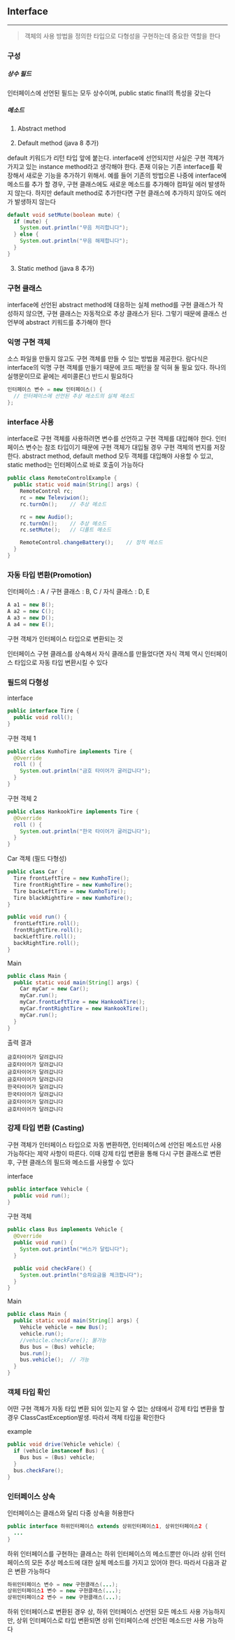 ## Interface
---

>  객체의 사용 방법을 정의한 타입으로 다형성을 구현하는데 중요한 역할을 한다

### 구성

##### 상수 필드


인터페이스에 선언된 필드는 모두 상수이며, public static final의 특성을 갖는다

##### 메소드

1. Abstract method

2. Default method (java 8 추가)

default 키워드가 리턴 타입 앞에 붙는다. interface에 선언되지만 사실은 구현 객체가 가지고 있는 instance method라고 생각해야 한다. 존재 이유는 기존 interface를 확장해서 새로운 기능을 추가하기 위해서. 예를 들어 기존의 방법으론 나중에 interface에 메소드를 추가 할 경우, 구현 클래스에도 새로운 메소드를 추가해야 컴파일 에러 발생하지 않는다. 하지만 default method로 추가한다면 구현 클래스에 추가하지 않아도 에러가 발생하지 않는다

```java
default void setMute(boolean mute) {
  if (mute) {
    System.out.println("무음 처리합니다");
  } else {
    System.out.println("무음 해제합니다");
  }
}
```

3. Static method (java 8 추가)

### 구현 클래스

interface에 선언된 abstract method에 대응하는 실체 method를 구현 클래스가 작성하지 않으면, 구현 클래스는 자동적으로 추상 클래스가 된다. 그렇기 때문에 클래스 선언부에 abstract 키워드를 추가해야 한다


### 익명 구현 객체

소스 파일을 만들지 않고도 구현 객체를 만들 수 있는 방법을 제공한다. 람다식은 interface의 익명 구현 객체를 만들기 때문에 코드 패턴을 잘 익혀 둘 필요 있다. 하나의 실행문이므로 끝에는 세미콜론(;) 반드시 필요하다

```java
인터페이스 변수 = new 인터페이스() {
  // 인터페이스에 선언된 추상 메소드의 실체 메소드
};
```

### interface 사용

interface로 구현 객체를 사용하려면 변수를 선언하고 구현 객체를 대입해야 한다. 인터페이스 변수는 참조 타입이기 때문에 구현 객체가 대입될 경우 구현 객체의 번지를 저장한다. abstract method, default method 모두 객체를 대입해야 사용할 수 있고, static method는 인터페이스로 바로 호출이 가능하다

```java
public class RemoteControlExample {
  public static void main(String[] args) {
    RemoteControl rc;
    rc = new Televiwion();
    rc.turnOn();    // 추상 메소드

    rc = new Audio();
    rc.turnOn();    // 추상 메소드
    rc.setMute();   // 디폴트 메소드

    RemoteControl.changeBattery();    // 정적 메소드
  }
}
```

### 자동 타입 변환(Promotion)

인터페이스 : A / 구현 클래스 : B, C / 자식 클래스 : D, E

```java
A a1 = new B();
A a2 = new C();
A a3 = new D();
A a4 = new E();
```

구현 객체가 인터페이스 타입으로 변환되는 것

인터페이스 구현 클래스를 상속해서 자식 클래스를 만들었다면 자식 객체 역시 인터페이스 타입으로 자동 타입 변환시킬 수 있다

### 필드의 다형성

interface
```java
public interface Tire {
  public void roll();
}
```
구현 객체 1
```java
public class KumhoTire implements Tire {
  @Override
  roll () {
    System.out.println("금호 타이어가 굴러갑니다");
  }
}
```
구현 객체 2
```java
public class HankookTire implements Tire {
  @Override
  roll () {
    System.out.println("한국 타이어가 굴러갑니다");
  }
}
```
Car 객체 (필드 다형성)
```java
public class Car {
  Tire frontLeftTire = new KumhoTire();
  Tire frontRightTire = new KumhoTire();
  Tire backLeftTire = new KumhoTire();
  Tire blackRightTire = new KumhoTire();
}

public void run() {
  frontLeftTire.roll();
  frontRightTire.roll();
  backLeftTire.roll();
  backRightTire.roll();
}
```

Main
```java
public class Main {
  public static void main(String[] args) {
    Car myCar = new Car();
    myCar.run();
    myCar.frontLeftTire = new HankookTire();
    myCar.frontRightTire = new HankookTire();
    myCar.run();
  }
}
```
출력 결과
```
금호타이어가 달려갑니다
금호타이어가 달려갑니다
금호타이어가 달려갑니다
금호타이어가 달려갑니다
한국타이어가 달려갑니다
한국타이어가 달려갑니다
금호타이어가 달려갑니다
금호타이어가 달려갑니다
```

### 강제 타입 변환 (Casting)

구현 객체가 인터페이스 타입으로 자동 변환하면, 인터페이스에 선언된 메소드만 사용 가능하다는 제약 사항이 따른다. 이때 강제 타입 변환을 통해 다시 구현 클래스로 변환 후, 구현 클래스의 필드와 메소드를 사용할 수 있다

interface
```java
public interface Vehicle {
  public void run();
}
```

구현 객체
```java
public class Bus implements Vehicle {
  @Override
  public void run() {
    System.out.println("버스가 달립니다");
  }

  public void checkFare() {
    System.out.println("승차요금을 체크합니다");
  }
}
```

Main
```java
public class Main {
  public static void main(String[] args) {
    Vehicle vehicle = new Bus();
    vehicle.run();
    //vehicle.checkFare(); 불가능
    Bus bus = (Bus) vehicle;
    bus.run();
    bus.vehicle();  // 가능
  }
}
```

### 객체 타입 확인

어떤 구현 객체가 자동 타입 변환 되어 있는지 알 수 없는 상태에서 강제 타입 변환을 할 경우 ClassCastException발생. 따라서 객체 타입을 확인한다

example
```java
public void drive(Vehicle vehicle) {
  if (vehicle instanceof Bus) {
    Bus bus = (Bus) vehicle;
  }
  bus.checkFare();
}
```

### 인터페이스 상속

인터페이스는 클래스와 달리 다중 상속을 허용한다

```java
public interface 하위인터페이스 extends 상위인터페이스1, 상위인터페이스2 {
  ...
}
```

하위 인터페이스를 구현하는 클래스는 하위 인터페이스의 메소드뿐만 아니라 상위 인터페이스의 모든 추상 메소드에 대한 실체 메소드를 가지고 있어야 한다. 따라서 다음과 같은 변환 가능하다

```java
하위인터페이스 변수 = new 구현클래스(...);
상위인터페이스1 변수 = new 구현클래스(...);
상위인터페이스2 변수 = new 구현클래스(...);
```
하위 인터페이스로 변환된 경우 상, 하위 인터페이스 선언된 모든 메소드 사용 가능하지만, 상위 인터페이스로 타입 변환되면 상위 인터페이스에 선언된 메소드만 사용 가능하다
